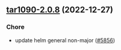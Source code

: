 

## [tar1090-2.0.8](https://github.com/truecharts/charts/compare/tar1090-2.0.7...tar1090-2.0.8) (2022-12-27)

### Chore

- update helm general non-major ([#5856](https://github.com/truecharts/charts/issues/5856))
  
  